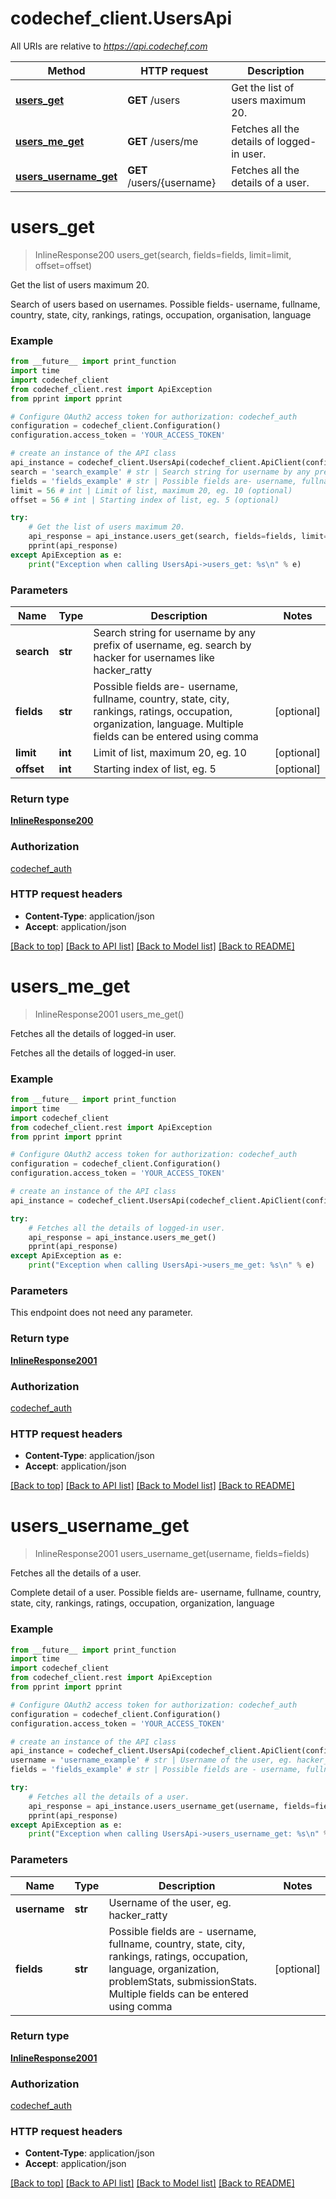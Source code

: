 # codechef_client.UsersApi

All URIs are relative to *https://api.codechef.com*

Method | HTTP request | Description
------------- | ------------- | -------------
[**users_get**](UsersApi.md#users_get) | **GET** /users | Get the list of users maximum 20.
[**users_me_get**](UsersApi.md#users_me_get) | **GET** /users/me | Fetches all the details of logged-in user.
[**users_username_get**](UsersApi.md#users_username_get) | **GET** /users/{username} | Fetches all the details of a user.


# **users_get**
> InlineResponse200 users_get(search, fields=fields, limit=limit, offset=offset)

Get the list of users maximum 20.

Search of users based on usernames. Possible fields- username, fullname, country, state, city, rankings, ratings, occupation, organisation, language

### Example
```python
from __future__ import print_function
import time
import codechef_client
from codechef_client.rest import ApiException
from pprint import pprint

# Configure OAuth2 access token for authorization: codechef_auth
configuration = codechef_client.Configuration()
configuration.access_token = 'YOUR_ACCESS_TOKEN'

# create an instance of the API class
api_instance = codechef_client.UsersApi(codechef_client.ApiClient(configuration))
search = 'search_example' # str | Search string for username by any prefix of username, eg. search by hacker for usernames like hacker_ratty
fields = 'fields_example' # str | Possible fields are- username, fullname, country, state, city, rankings, ratings, occupation, organization, language.  Multiple fields can be entered using comma (optional)
limit = 56 # int | Limit of list, maximum 20, eg. 10 (optional)
offset = 56 # int | Starting index of list, eg. 5 (optional)

try:
    # Get the list of users maximum 20.
    api_response = api_instance.users_get(search, fields=fields, limit=limit, offset=offset)
    pprint(api_response)
except ApiException as e:
    print("Exception when calling UsersApi->users_get: %s\n" % e)
```

### Parameters

Name | Type | Description  | Notes
------------- | ------------- | ------------- | -------------
 **search** | **str**| Search string for username by any prefix of username, eg. search by hacker for usernames like hacker_ratty | 
 **fields** | **str**| Possible fields are- username, fullname, country, state, city, rankings, ratings, occupation, organization, language.  Multiple fields can be entered using comma | [optional] 
 **limit** | **int**| Limit of list, maximum 20, eg. 10 | [optional] 
 **offset** | **int**| Starting index of list, eg. 5 | [optional] 

### Return type

[**InlineResponse200**](InlineResponse200.md)

### Authorization

[codechef_auth](../README.md#codechef_auth)

### HTTP request headers

 - **Content-Type**: application/json
 - **Accept**: application/json

[[Back to top]](#) [[Back to API list]](../README.md#documentation-for-api-endpoints) [[Back to Model list]](../README.md#documentation-for-models) [[Back to README]](../README.md)

# **users_me_get**
> InlineResponse2001 users_me_get()

Fetches all the details of logged-in user.

Fetches all the details of logged-in user.

### Example
```python
from __future__ import print_function
import time
import codechef_client
from codechef_client.rest import ApiException
from pprint import pprint

# Configure OAuth2 access token for authorization: codechef_auth
configuration = codechef_client.Configuration()
configuration.access_token = 'YOUR_ACCESS_TOKEN'

# create an instance of the API class
api_instance = codechef_client.UsersApi(codechef_client.ApiClient(configuration))

try:
    # Fetches all the details of logged-in user.
    api_response = api_instance.users_me_get()
    pprint(api_response)
except ApiException as e:
    print("Exception when calling UsersApi->users_me_get: %s\n" % e)
```

### Parameters
This endpoint does not need any parameter.

### Return type

[**InlineResponse2001**](InlineResponse2001.md)

### Authorization

[codechef_auth](../README.md#codechef_auth)

### HTTP request headers

 - **Content-Type**: application/json
 - **Accept**: application/json

[[Back to top]](#) [[Back to API list]](../README.md#documentation-for-api-endpoints) [[Back to Model list]](../README.md#documentation-for-models) [[Back to README]](../README.md)

# **users_username_get**
> InlineResponse2001 users_username_get(username, fields=fields)

Fetches all the details of a user.

Complete detail of a user. Possible fields are- username, fullname, country, state, city, rankings, ratings, occupation, organization, language

### Example
```python
from __future__ import print_function
import time
import codechef_client
from codechef_client.rest import ApiException
from pprint import pprint

# Configure OAuth2 access token for authorization: codechef_auth
configuration = codechef_client.Configuration()
configuration.access_token = 'YOUR_ACCESS_TOKEN'

# create an instance of the API class
api_instance = codechef_client.UsersApi(codechef_client.ApiClient(configuration))
username = 'username_example' # str | Username of the user, eg. hacker_ratty
fields = 'fields_example' # str | Possible fields are - username, fullname, country, state, city, rankings, ratings, occupation, language, organization, problemStats, submissionStats.  Multiple fields can be entered using comma (optional)

try:
    # Fetches all the details of a user.
    api_response = api_instance.users_username_get(username, fields=fields)
    pprint(api_response)
except ApiException as e:
    print("Exception when calling UsersApi->users_username_get: %s\n" % e)
```

### Parameters

Name | Type | Description  | Notes
------------- | ------------- | ------------- | -------------
 **username** | **str**| Username of the user, eg. hacker_ratty | 
 **fields** | **str**| Possible fields are - username, fullname, country, state, city, rankings, ratings, occupation, language, organization, problemStats, submissionStats.  Multiple fields can be entered using comma | [optional] 

### Return type

[**InlineResponse2001**](InlineResponse2001.md)

### Authorization

[codechef_auth](../README.md#codechef_auth)

### HTTP request headers

 - **Content-Type**: application/json
 - **Accept**: application/json

[[Back to top]](#) [[Back to API list]](../README.md#documentation-for-api-endpoints) [[Back to Model list]](../README.md#documentation-for-models) [[Back to README]](../README.md)

